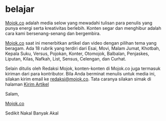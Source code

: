 # belajar
<a href="https://mojok.co">Mojok.co</a> adalah media selow yang mewadahi tulisan para penulis yang punya energi serta kreativitas berlebih. Konten segar dan menghibur adalah cara kami bersenang-senang dan bergembira.

<a href="https://mojok.co">Mojok.co</a> saat ini menerbitkan artikel dan video dengan pilihan tema yang beragam. Ada 18 rubrik yang terdiri dari Esai, Movi, Malam Jumat, Khotbah, Kepala Suku, Versus, Pojokan, Konter, Otomojok, Balbalan, Penjaskes, Liputan, Kilas, Nafkah, List, Sensus, Celengan, dan Curhat.

Selain ditulis oleh Redaksi Mojok, konten-konten di Mojok.co juga termasuk kiriman dari para kontributor. Bila Anda berminat menulis untuk media ini, silakan kirim email ke redaksi@mojok.co. Tata caranya silakan simak di halaman <a href="https://mojok.co/kirim-artikel-mojok">Kirim Artikel</a>

Salam,

<a href="https://mojok.co">Mojok.co</a>

Sedikit Nakal Banyak Akal
